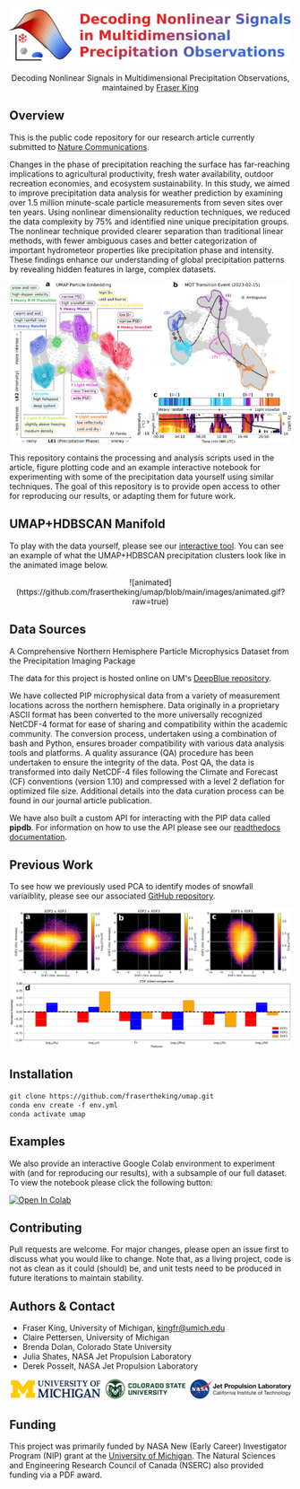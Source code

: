 <div align="center">

![logo](https://github.com/frasertheking/umap/blob/main/images/banner.png?raw=true)

Decoding Nonlinear Signals in Multidimensional Precipitation Observations, maintained by [Fraser King](https://frasertheking.com/)

</div>

## Overview

This is the public code repository for our research article currently submitted to [Nature Communications](https://www.nature.com/ncomms/).

Changes in the phase of precipitation reaching the surface has far-reaching implications to agricultural productivity, fresh water availability, outdoor recreation economies, and ecosystem sustainability. In this study, we aimed to improve precipitation data analysis for weather prediction by examining over 1.5 million minute-scale particle measurements from seven sites over ten years. Using nonlinear dimensionality reduction techniques, we reduced the data complexity by 75% and identified nine unique precipitation groups. The nonlinear technique provided clearer separation than traditional linear methods, with fewer ambiguous cases and better categorization of important hydrometeor properties like precipitation phase and intensity. These findings enhance our understanding of global precipitation patterns by revealing hidden features in large, complex datasets.

![overview](https://github.com/frasertheking/umap/blob/main/images/overview.png?raw=true)

This repository contains the processing and analysis scripts used in the article, figure plotting code and an example interactive notebook for experimenting with some of the precipitation data yourself using similar techniques. The goal of this repository is to provide open access to other for reproducing our results, or adapting them for future work.

## UMAP+HDBSCAN Manifold

To play with the data yourself, please see our [interactive tool](https://frasertheking.com/interactive/). You can see an example of what the UMAP+HDBSCAN precipitation clusters look like in the animated image below.

<p align="center">
![animated](https://github.com/frasertheking/umap/blob/main/images/animated.gif?raw=true)
</p>

## Data Sources

A Comprehensive Northern Hemisphere Particle Microphysics Dataset from the Precipitation Imaging Package

The data for this project is hosted online on UM's [DeepBlue repository](https://deepblue.lib.umich.edu/data/concern/data_sets/kk91fm40r?locale=en).

We have collected PIP microphysical data from a variety of measurement locations across the northern hemisphere. Data originally in a proprietary ASCII format has been converted to the more universally recognized NetCDF-4 format for ease of sharing and compatibility within the academic community. The conversion process, undertaken using a combination of bash and Python, ensures broader compatibility with various data analysis tools and platforms. A quality assurance (QA) procedure has been undertaken to ensure the integrity of the data. Post QA, the data is transformed into daily NetCDF-4 files following the Climate and Forecast (CF) conventions (version 1.10) and compressed with a level 2 deflation for optimized file size. Additional details into the data curation process can be found in our journal article publication.

We have also built a custom API for interacting with the PIP data called **pipdb**. For information on how to use the API please see our [readthedocs documentation](https://pipdb.readthedocs.io/en/latest/).

## Previous Work

To see how we previously used PCA to identify modes of snowfall variaiblity, please see our associated [GitHub repository](https://github.com/frasertheking/snowfall_pca).

![pca](https://github.com/frasertheking/umap/blob/main/images/pca.png?raw=true)

## Installation

    git clone https://github.com/frasertheking/umap.git
    conda env create -f env.yml
    conda activate umap

## Examples

We also provide an interactive Google Colab environment to experiment with (and for reproducing our results), with a subsample of our full dataset. To view the notebook please click the following button:

[![Open In Colab](https://colab.research.google.com/assets/colab-badge.svg)](https://colab.research.google.com/drive/1bESVTHSmwZEdv5MyZQIRvarMJIhmWOMF?usp=share_link)

## Contributing

Pull requests are welcome. For major changes, please open an issue first to discuss what you would like to change. Note that, as a living project, code is not as clean as it could (should) be, and unit tests need to be produced in future iterations to maintain stability.

## Authors & Contact

- Fraser King, University of Michigan, kingfr@umich.edu
- Claire Pettersen, University of Michigan
- Brenda Dolan, Colorado State University
- Julia Shates, NASA Jet Propulsion Laboratory
- Derek Posselt, NASA Jet Propulsion Laboratory

![logos](https://github.com/frasertheking/umap/blob/main/images/logos.png?raw=true)

## Funding
This project was primarily funded by NASA New (Early Career) Investigator Program (NIP) grant at the [University of Michigan](https://umich.edu). The Natural Sciences and Engineering Research Council of Canada (NSERC) also provided funding via a PDF award.
